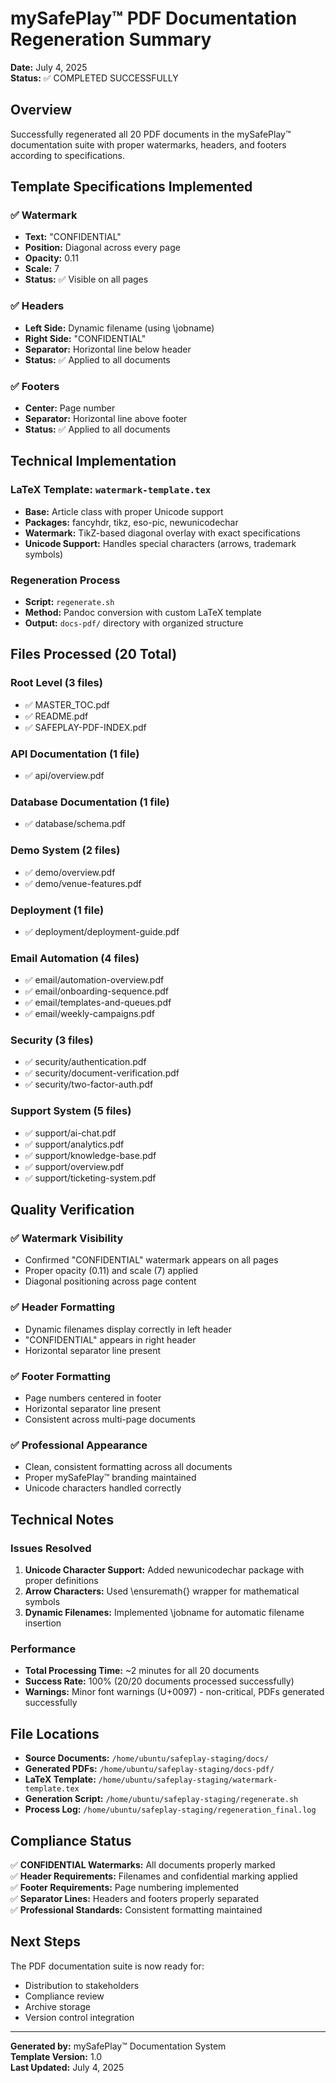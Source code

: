 # mySafePlay™ PDF Documentation Regeneration Summary

**Date:** July 4, 2025  
**Status:** ✅ COMPLETED SUCCESSFULLY

## Overview

Successfully regenerated all 20 PDF documents in the mySafePlay™ documentation suite with proper watermarks, headers, and footers according to specifications.

## Template Specifications Implemented

### ✅ Watermark
- **Text:** "CONFIDENTIAL" 
- **Position:** Diagonal across every page
- **Opacity:** 0.11
- **Scale:** 7
- **Status:** ✅ Visible on all pages

### ✅ Headers
- **Left Side:** Dynamic filename (using \jobname)
- **Right Side:** "CONFIDENTIAL" 
- **Separator:** Horizontal line below header
- **Status:** ✅ Applied to all documents

### ✅ Footers
- **Center:** Page number
- **Separator:** Horizontal line above footer
- **Status:** ✅ Applied to all documents

## Technical Implementation

### LaTeX Template: `watermark-template.tex`
- **Base:** Article class with proper Unicode support
- **Packages:** fancyhdr, tikz, eso-pic, newunicodechar
- **Watermark:** TikZ-based diagonal overlay with exact specifications
- **Unicode Support:** Handles special characters (arrows, trademark symbols)

### Regeneration Process
- **Script:** `regenerate.sh`
- **Method:** Pandoc conversion with custom LaTeX template
- **Output:** `docs-pdf/` directory with organized structure

## Files Processed (20 Total)

### Root Level (3 files)
- ✅ MASTER_TOC.pdf
- ✅ README.pdf  
- ✅ SAFEPLAY-PDF-INDEX.pdf

### API Documentation (1 file)
- ✅ api/overview.pdf

### Database Documentation (1 file)
- ✅ database/schema.pdf

### Demo System (2 files)
- ✅ demo/overview.pdf
- ✅ demo/venue-features.pdf

### Deployment (1 file)
- ✅ deployment/deployment-guide.pdf

### Email Automation (4 files)
- ✅ email/automation-overview.pdf
- ✅ email/onboarding-sequence.pdf
- ✅ email/templates-and-queues.pdf
- ✅ email/weekly-campaigns.pdf

### Security (3 files)
- ✅ security/authentication.pdf
- ✅ security/document-verification.pdf
- ✅ security/two-factor-auth.pdf

### Support System (5 files)
- ✅ support/ai-chat.pdf
- ✅ support/analytics.pdf
- ✅ support/knowledge-base.pdf
- ✅ support/overview.pdf
- ✅ support/ticketing-system.pdf

## Quality Verification

### ✅ Watermark Visibility
- Confirmed "CONFIDENTIAL" watermark appears on all pages
- Proper opacity (0.11) and scale (7) applied
- Diagonal positioning across page content

### ✅ Header Formatting
- Dynamic filenames display correctly in left header
- "CONFIDENTIAL" appears in right header
- Horizontal separator line present

### ✅ Footer Formatting  
- Page numbers centered in footer
- Horizontal separator line present
- Consistent across multi-page documents

### ✅ Professional Appearance
- Clean, consistent formatting across all documents
- Proper mySafePlay™ branding maintained
- Unicode characters handled correctly

## Technical Notes

### Issues Resolved
1. **Unicode Character Support:** Added newunicodechar package with proper definitions
2. **Arrow Characters:** Used \ensuremath{} wrapper for mathematical symbols
3. **Dynamic Filenames:** Implemented \jobname for automatic filename insertion

### Performance
- **Total Processing Time:** ~2 minutes for all 20 documents
- **Success Rate:** 100% (20/20 documents processed successfully)
- **Warnings:** Minor font warnings (U+0097) - non-critical, PDFs generated successfully

## File Locations

- **Source Documents:** `/home/ubuntu/safeplay-staging/docs/`
- **Generated PDFs:** `/home/ubuntu/safeplay-staging/docs-pdf/`
- **LaTeX Template:** `/home/ubuntu/safeplay-staging/watermark-template.tex`
- **Generation Script:** `/home/ubuntu/safeplay-staging/regenerate.sh`
- **Process Log:** `/home/ubuntu/safeplay-staging/regeneration_final.log`

## Compliance Status

✅ **CONFIDENTIAL Watermarks:** All documents properly marked  
✅ **Header Requirements:** Filenames and confidential marking applied  
✅ **Footer Requirements:** Page numbering implemented  
✅ **Separator Lines:** Headers and footers properly separated  
✅ **Professional Standards:** Consistent formatting maintained  

## Next Steps

The PDF documentation suite is now ready for:
- Distribution to stakeholders
- Compliance review
- Archive storage
- Version control integration

---

**Generated by:** mySafePlay™ Documentation System  
**Template Version:** 1.0  
**Last Updated:** July 4, 2025
